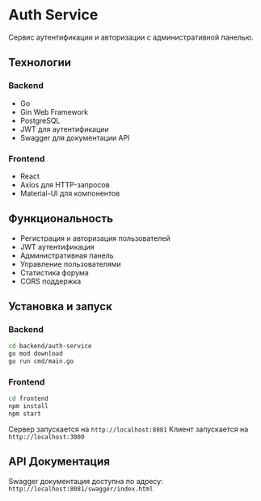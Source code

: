 # Auth Service

Сервис аутентификации и авторизации с административной панелью.

## Технологии

### Backend
- Go
- Gin Web Framework
- PostgreSQL
- JWT для аутентификации
- Swagger для документации API

### Frontend
- React
- Axios для HTTP-запросов
- Material-UI для компонентов

## Функциональность

- Регистрация и авторизация пользователей
- JWT аутентификация
- Административная панель
- Управление пользователями
- Статистика форума
- CORS поддержка

## Установка и запуск

### Backend

```bash
cd backend/auth-service
go mod download
go run cmd/main.go
```

### Frontend

```bash
cd frontend
npm install
npm start
```

Сервер запускается на `http://localhost:8081`
Клиент запускается на `http://localhost:3000`

## API Документация

Swagger документация доступна по адресу: `http://localhost:8081/swagger/index.html` 